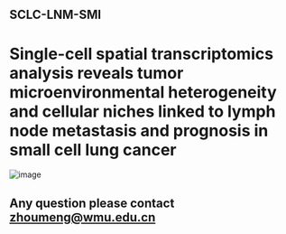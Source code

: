 ## SCLC-LNM-SMI

# Single-cell spatial transcriptomics analysis reveals tumor microenvironmental heterogeneity and cellular niches linked to lymph node metastasis and prognosis in small cell lung cancer


![image](https://github.com/ZhoulabCPH/SCLC-LNM-SMI/blob/master/cell_annotation/Figure1.png)

## Any question please contact zhoumeng@wmu.edu.cn
